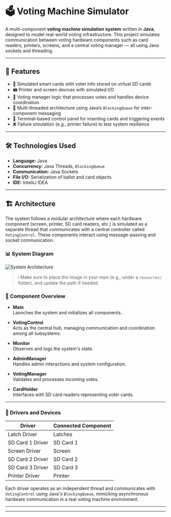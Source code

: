 # 🗳️ Voting Machine Simulator

A multi-component **voting machine simulation system** written in **Java**, designed to model real-world voting infrastructure. This project simulates communication between voting hardware components such as card readers, printers, screens, and a central voting manager — all using Java sockets and threading.

---

## 📌 Features

- 🧾 Simulated smart cards with voter info stored on virtual SD cards  
- 🖨️ Printer and screen devices with simulated I/O  
- 🧠 Voting manager logic that processes votes and handles device coordination  
- 🔄 Multi-threaded architecture using Java’s `BlockingQueue` for inter-component messaging  
- 🧪 Terminal-based control panel for inserting cards and triggering events  
- ❌ Failure simulation (e.g., printer failure) to test system resilience  

---

## 🛠️ Technologies Used

- **Language:** Java  
- **Concurrency:** Java Threads, `BlockingQueue`  
- **Communication:** Java Sockets  
- **File I/O:** Serialization of ballot and card objects  
- **IDE:** IntelliJ IDEA  


---

## 🏗️ Architecture

The system follows a modular architecture where each hardware component (screen, printer, SD card readers, etc.) is simulated as a separate thread that communicates with a central controller called `VotingControl`. These components interact using message-passing and socket communication.

### 📊 System Diagram

![System Architecture](![architecture](https://github.com/user-attachments/assets/2d64c6d9-4381-4c62-9b61-0ab84ec6271e))

> ℹ️ Make sure to place the image in your repo (e.g., under a `resources/` folder), and update the path if needed.

### 🧩 Component Overview

- **Main**  
  Launches the system and initializes all components.

- **VotingControl**  
  Acts as the central hub, managing communication and coordination among all subsystems.

- **Monitor**  
  Observes and logs the system's state.

- **AdminManager**  
  Handles admin interactions and system configuration.

- **VotingManager**  
  Validates and processes incoming votes.

- **CardHolder**  
  Interfaces with SD card readers representing voter cards.

---

### 🔌 Drivers and Devices

| Driver            | Connected Component |
|------------------|----------------------|
| Latch Driver      | Latches              |
| SD Card 1 Driver  | SD Card 1            |
| Screen Driver     | Screen               |
| SD Card 2 Driver  | SD Card 2            |
| SD Card 3 Driver  | SD Card 3            |
| Printer Driver    | Printer              |

Each driver operates as an independent thread and communicates with `VotingControl` using Java's `BlockingQueue`, mimicking asynchronous hardware communication in a real voting machine environment.

---
---
